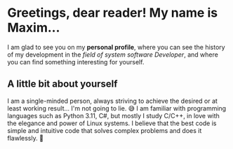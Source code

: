 # Greetings, dear reader! My name is Maxim... 
I am glad to see you on my **personal profile**, where you can see the history of my development in the *field of system software Developer*, and where you can find something interesting for yourself.

## A little bit about yourself
I am a single-minded person, always striving to achieve the desired or at least working result... I'm not going to lie. 😅 
I am familiar with programming languages such as Python 3.11, C#, but mostly I study C/C++, in love with the elegance and power of Linux systems. I believe that the best code is simple and intuitive code that solves complex problems and does it flawlessly. 🦾


<!--
**Teeprun0/Teeprun0** is a ✨ _special_ ✨ repository because its `README.md` (this file) appears on your GitHub profile.

Here are some ideas to get you started:

- 🔭 I’m currently working on ...
- 🌱 I’m currently learning ...
- 👯 I’m looking to collaborate on ...
- 🤔 I’m looking for help with ...
- 💬 Ask me about ...
- 📫 How to reach me: ...
- 😄 Pronouns: ...
- ⚡ Fun fact: ...
-->
